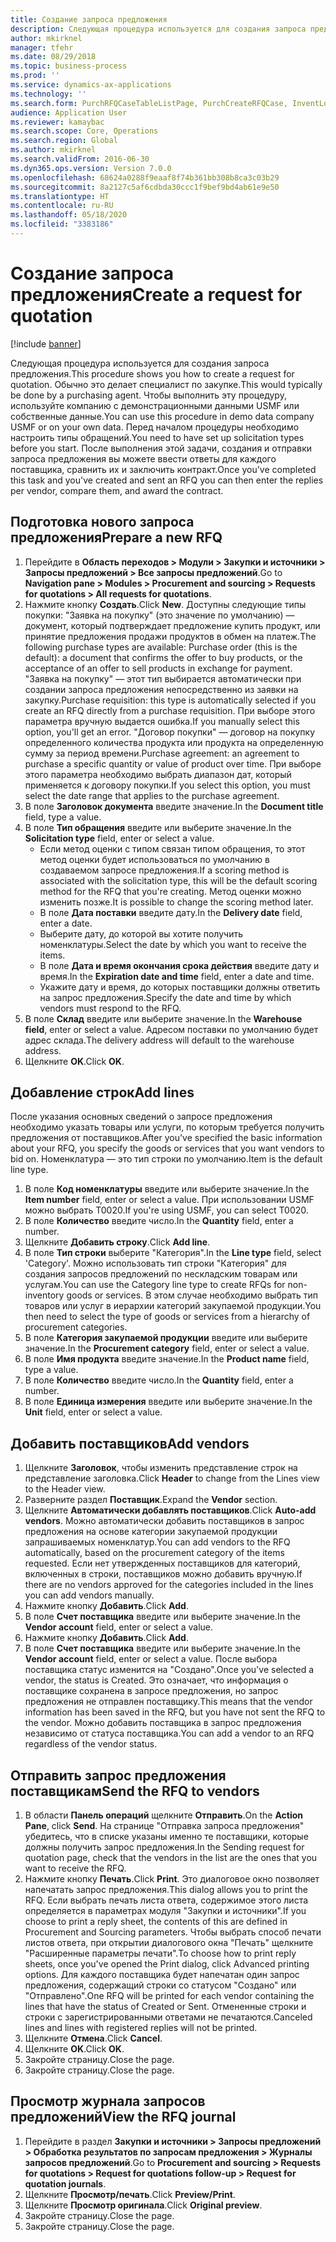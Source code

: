 ```yaml
---
title: Создание запроса предложения
description: Следующая процедура используется для создания запроса предложения.
author: mkirknel
manager: tfehr
ms.date: 08/29/2018
ms.topic: business-process
ms.prod: ''
ms.service: dynamics-ax-applications
ms.technology: ''
ms.search.form: PurchRFQCaseTableListPage, PurchCreateRFQCase, InventLocationIdLookup, PurchRFQCaseTable, InventItemIdLookupSimple, EcoResCategorySingleLookup, UnitOfMeasureLookup, PurchRFQEditLines, PurchRFQEditLinesPrintOptions, VendRFQJournal, SrsReportViewerForm
audience: Application User
ms.reviewer: kamaybac
ms.search.scope: Core, Operations
ms.search.region: Global
ms.author: mkirknel
ms.search.validFrom: 2016-06-30
ms.dyn365.ops.version: Version 7.0.0
ms.openlocfilehash: 68624a0288f9eaaf8f74b361bb308b8ca3c03b29
ms.sourcegitcommit: 8a2127c5af6cdbda30ccc1f9bef9bd4ab61e9e50
ms.translationtype: HT
ms.contentlocale: ru-RU
ms.lasthandoff: 05/18/2020
ms.locfileid: "3383186"
---
```

# <a name="create-a-request-for-quotation"></a><span data-ttu-id="f4f74-103">Создание запроса предложения</span><span class="sxs-lookup"><span data-stu-id="f4f74-103">Create a request for quotation</span></span>

[!include [banner](../../includes/banner.md)]

<span data-ttu-id="f4f74-104">Следующая процедура используется для создания запроса предложения.</span><span class="sxs-lookup"><span data-stu-id="f4f74-104">This procedure shows you how to create a request for quotation.</span></span> <span data-ttu-id="f4f74-105">Обычно это делает специалист по закупке.</span><span class="sxs-lookup"><span data-stu-id="f4f74-105">This would typically be done by a purchasing agent.</span></span> <span data-ttu-id="f4f74-106">Чтобы выполнить эту процедуру, используйте компанию с демонстрационными данными USMF или собственные данные.</span><span class="sxs-lookup"><span data-stu-id="f4f74-106">You can use this procedure in demo data company USMF or on your own data.</span></span> <span data-ttu-id="f4f74-107">Перед началом процедуры необходимо настроить типы обращений.</span><span class="sxs-lookup"><span data-stu-id="f4f74-107">You need to have set up solicitation types before you start.</span></span> <span data-ttu-id="f4f74-108">После выполнения этой задачи, создания и отправки запроса предложения вы можете ввести ответы для каждого поставщика, сравнить их и заключить контракт.</span><span class="sxs-lookup"><span data-stu-id="f4f74-108">Once you've completed this task and you've created and sent an RFQ you can then enter the replies per vendor, compare them, and award the contract.</span></span>


## <a name="prepare-a-new-rfq"></a><span data-ttu-id="f4f74-109">Подготовка нового запроса предложения</span><span class="sxs-lookup"><span data-stu-id="f4f74-109">Prepare a new RFQ</span></span>
1. <span data-ttu-id="f4f74-110">Перейдите в **Область переходов > Модули > Закупки и источники > Запросы предложений > Все запросы предложений**.</span><span class="sxs-lookup"><span data-stu-id="f4f74-110">Go to **Navigation pane > Modules > Procurement and sourcing > Requests for quotations > All requests for quotations**.</span></span>
2. <span data-ttu-id="f4f74-111">Нажмите кнопку **Создать**.</span><span class="sxs-lookup"><span data-stu-id="f4f74-111">Click **New**.</span></span>
    <span data-ttu-id="f4f74-112">Доступны следующие типы покупки: "Заявка на покупку" (это значение по умолчанию) — документ, который подтверждает предложение купить продукт, или принятие предложения продажи продуктов в обмен на платеж.</span><span class="sxs-lookup"><span data-stu-id="f4f74-112">The following purchase types are available: Purchase order (this is the default): a document that confirms the offer to buy products, or the acceptance of an offer to sell products in exchange for payment.</span></span> <span data-ttu-id="f4f74-113">"Заявка на покупку" — этот тип выбирается автоматически при создании запроса предложения непосредственно из заявки на закупку.</span><span class="sxs-lookup"><span data-stu-id="f4f74-113">Purchase requisition: this type is automatically selected if you create an RFQ directly from a purchase requisition.</span></span> <span data-ttu-id="f4f74-114">При выборе этого параметра вручную выдается ошибка.</span><span class="sxs-lookup"><span data-stu-id="f4f74-114">If you manually select this option, you'll get an error.</span></span> <span data-ttu-id="f4f74-115">"Договор покупки" — договор на покупку определенного количества продукта или продукта на определенную сумму за период времени.</span><span class="sxs-lookup"><span data-stu-id="f4f74-115">Purchase agreement: an agreement to purchase a specific quantity or value of product over time.</span></span> <span data-ttu-id="f4f74-116">При выборе этого параметра необходимо выбрать диапазон дат, который применяется к договору покупки.</span><span class="sxs-lookup"><span data-stu-id="f4f74-116">If you select this option, you must select the date range that applies to the purchase agreement.</span></span>  
3. <span data-ttu-id="f4f74-117">В поле **Заголовок документа** введите значение.</span><span class="sxs-lookup"><span data-stu-id="f4f74-117">In the **Document title** field, type a value.</span></span>
4. <span data-ttu-id="f4f74-118">В поле **Тип обращения** введите или выберите значение.</span><span class="sxs-lookup"><span data-stu-id="f4f74-118">In the **Solicitation type** field, enter or select a value.</span></span>
    + <span data-ttu-id="f4f74-119">Если метод оценки с типом связан типом обращения, то этот метод оценки будет использоваться по умолчанию в создаваемом запросе предложения.</span><span class="sxs-lookup"><span data-stu-id="f4f74-119">If a scoring method is associated with the solicitation type, this will be the default scoring method for the RFQ that you're creating.</span></span> <span data-ttu-id="f4f74-120">Метод оценки можно изменить позже.</span><span class="sxs-lookup"><span data-stu-id="f4f74-120">It is possible to change the scoring method later.</span></span>  
    + <span data-ttu-id="f4f74-121">В поле **Дата поставки** введите дату.</span><span class="sxs-lookup"><span data-stu-id="f4f74-121">In the **Delivery date** field, enter a date.</span></span>  
    + <span data-ttu-id="f4f74-122">Выберите дату, до которой вы хотите получить номенклатуры.</span><span class="sxs-lookup"><span data-stu-id="f4f74-122">Select the date by which you want to receive the items.</span></span>  
    + <span data-ttu-id="f4f74-123">В поле **Дата и время окончания срока действия** введите дату и время.</span><span class="sxs-lookup"><span data-stu-id="f4f74-123">In the **Expiration date and time** field, enter a date and time.</span></span>  
    + <span data-ttu-id="f4f74-124">Укажите дату и время, до которых поставщики должны ответить на запрос предложения.</span><span class="sxs-lookup"><span data-stu-id="f4f74-124">Specify the date and time by which vendors must respond to the RFQ.</span></span>  
5. <span data-ttu-id="f4f74-125">В поле **Склад** введите или выберите значение.</span><span class="sxs-lookup"><span data-stu-id="f4f74-125">In the **Warehouse field**, enter or select a value.</span></span> <span data-ttu-id="f4f74-126">Адресом поставки по умолчанию будет адрес склада.</span><span class="sxs-lookup"><span data-stu-id="f4f74-126">The delivery address will default to the warehouse address.</span></span>  
6. <span data-ttu-id="f4f74-127">Щелкните **OK**.</span><span class="sxs-lookup"><span data-stu-id="f4f74-127">Click **OK**.</span></span>

## <a name="add-lines"></a><span data-ttu-id="f4f74-128">Добавление строк</span><span class="sxs-lookup"><span data-stu-id="f4f74-128">Add lines</span></span>

<span data-ttu-id="f4f74-129">После указания основных сведений о запросе предложения необходимо указать товары или услуги, по которым требуется получить предложения от поставщиков.</span><span class="sxs-lookup"><span data-stu-id="f4f74-129">After you've specified the basic information about your RFQ, you specify the goods or services that you want vendors to bid on.</span></span> <span data-ttu-id="f4f74-130">Номенклатура — это тип строки по умолчанию.</span><span class="sxs-lookup"><span data-stu-id="f4f74-130">Item is the default line type.</span></span>

1. <span data-ttu-id="f4f74-131">В поле **Код номенклатуры** введите или выберите значение.</span><span class="sxs-lookup"><span data-stu-id="f4f74-131">In the **Item number** field, enter or select a value.</span></span> <span data-ttu-id="f4f74-132">При использовании USMF можно выбрать T0020.</span><span class="sxs-lookup"><span data-stu-id="f4f74-132">If you're using USMF, you can select T0020.</span></span>  
2. <span data-ttu-id="f4f74-133">В поле **Количество** введите число.</span><span class="sxs-lookup"><span data-stu-id="f4f74-133">In the **Quantity** field, enter a number.</span></span>
3. <span data-ttu-id="f4f74-134">Щелкните **Добавить строку**.</span><span class="sxs-lookup"><span data-stu-id="f4f74-134">Click **Add line**.</span></span>
4. <span data-ttu-id="f4f74-135">В поле **Тип строки** выберите "Категория".</span><span class="sxs-lookup"><span data-stu-id="f4f74-135">In the **Line type** field, select 'Category'.</span></span> <span data-ttu-id="f4f74-136">Можно использовать тип строки "Категория" для создания запросов предложений по нескладским товарам или услугам.</span><span class="sxs-lookup"><span data-stu-id="f4f74-136">You can use the Category line type to create RFQs for non-inventory goods or services.</span></span> <span data-ttu-id="f4f74-137">В этом случае необходимо выбрать тип товаров или услуг в иерархии категорий закупаемой продукции.</span><span class="sxs-lookup"><span data-stu-id="f4f74-137">You then need to select the type of goods or services from a hierarchy of procurement categories.</span></span>  
5. <span data-ttu-id="f4f74-138">В поле **Категория закупаемой продукции** введите или выберите значение.</span><span class="sxs-lookup"><span data-stu-id="f4f74-138">In the **Procurement category** field, enter or select a value.</span></span>
6. <span data-ttu-id="f4f74-139">В поле **Имя продукта** введите значение.</span><span class="sxs-lookup"><span data-stu-id="f4f74-139">In the **Product name** field, type a value.</span></span>
7. <span data-ttu-id="f4f74-140">В поле **Количество** введите число.</span><span class="sxs-lookup"><span data-stu-id="f4f74-140">In the **Quantity** field, enter a number.</span></span>
8. <span data-ttu-id="f4f74-141">В поле **Единица измерения** введите или выберите значение.</span><span class="sxs-lookup"><span data-stu-id="f4f74-141">In the **Unit** field, enter or select a value.</span></span>

## <a name="add-vendors"></a><span data-ttu-id="f4f74-142">Добавить поставщиков</span><span class="sxs-lookup"><span data-stu-id="f4f74-142">Add vendors</span></span>
1. <span data-ttu-id="f4f74-143">Щелкните **Заголовок**, чтобы изменить представление строк на представление заголовка.</span><span class="sxs-lookup"><span data-stu-id="f4f74-143">Click **Header** to change from the Lines view to the Header view.</span></span> 
2. <span data-ttu-id="f4f74-144">Разверните раздел **Поставщик**.</span><span class="sxs-lookup"><span data-stu-id="f4f74-144">Expand the **Vendor** section.</span></span>
3. <span data-ttu-id="f4f74-145">Щелкните **Автоматически добавлять поставщиков**.</span><span class="sxs-lookup"><span data-stu-id="f4f74-145">Click **Auto-add vendors**.</span></span> <span data-ttu-id="f4f74-146">Можно автоматически добавить поставщиков в запрос предложения на основе категории закупаемой продукции запрашиваемых номенклатур.</span><span class="sxs-lookup"><span data-stu-id="f4f74-146">You can add vendors to the RFQ automatically, based on the procurement category of the items requested.</span></span> <span data-ttu-id="f4f74-147">Если нет утвержденных поставщиков для категорий, включенных в строки, поставщиков можно добавить вручную.</span><span class="sxs-lookup"><span data-stu-id="f4f74-147">If there are no vendors approved for the categories included in the lines you can add vendors manually.</span></span>  
4. <span data-ttu-id="f4f74-148">Нажмите кнопку **Добавить**.</span><span class="sxs-lookup"><span data-stu-id="f4f74-148">Click **Add**.</span></span>
5. <span data-ttu-id="f4f74-149">В поле **Счет поставщика** введите или выберите значение.</span><span class="sxs-lookup"><span data-stu-id="f4f74-149">In the **Vendor account** field, enter or select a value.</span></span>
6. <span data-ttu-id="f4f74-150">Нажмите кнопку **Добавить**.</span><span class="sxs-lookup"><span data-stu-id="f4f74-150">Click **Add**.</span></span>
7. <span data-ttu-id="f4f74-151">В поле **Счет поставщика** введите или выберите значение.</span><span class="sxs-lookup"><span data-stu-id="f4f74-151">In the **Vendor account** field, enter or select a value.</span></span> <span data-ttu-id="f4f74-152">После выбора поставщика статус изменится на "Создано".</span><span class="sxs-lookup"><span data-stu-id="f4f74-152">Once you've selected a vendor, the status is Created.</span></span> <span data-ttu-id="f4f74-153">Это означает, что информация о поставщике сохранена в запросе предложения, но запрос предложения не отправлен поставщику.</span><span class="sxs-lookup"><span data-stu-id="f4f74-153">This means that the vendor information has been saved in the RFQ, but you have not sent the RFQ to the vendor.</span></span> <span data-ttu-id="f4f74-154">Можно добавить поставщика в запрос предложения независимо от статуса поставщика.</span><span class="sxs-lookup"><span data-stu-id="f4f74-154">You can add a vendor to an RFQ regardless of the vendor status.</span></span>  

## <a name="send-the-rfq-to-vendors"></a><span data-ttu-id="f4f74-155">Отправить запрос предложения поставщикам</span><span class="sxs-lookup"><span data-stu-id="f4f74-155">Send the RFQ to vendors</span></span>
1. <span data-ttu-id="f4f74-156">В области **Панель операций** щелкните **Отправить**.</span><span class="sxs-lookup"><span data-stu-id="f4f74-156">On the **Action Pane**, click **Send**.</span></span> <span data-ttu-id="f4f74-157">На странице "Отправка запроса предложения" убедитесь, что в списке указаны именно те поставщики, которые должны получить запрос предложения.</span><span class="sxs-lookup"><span data-stu-id="f4f74-157">In the Sending request for quotation page, check that the vendors in the list are the ones that you want to receive the RFQ.</span></span>  
2. <span data-ttu-id="f4f74-158">Нажмите кнопку **Печать**.</span><span class="sxs-lookup"><span data-stu-id="f4f74-158">Click **Print**.</span></span> <span data-ttu-id="f4f74-159">Это диалоговое окно позволяет напечатать запрос предложения.</span><span class="sxs-lookup"><span data-stu-id="f4f74-159">This dialog allows you to print the RFQ.</span></span> <span data-ttu-id="f4f74-160">Если выбрать печать листа ответа, содержимое этого листа определяется в параметрах модуля "Закупки и источники".</span><span class="sxs-lookup"><span data-stu-id="f4f74-160">If you choose to print a reply sheet, the contents of this are defined in Procurement and Sourcing parameters.</span></span> <span data-ttu-id="f4f74-161">Чтобы выбрать способ печати листов ответа, при открытии диалогового окна "Печать" щелкните "Расширенные параметры печати".</span><span class="sxs-lookup"><span data-stu-id="f4f74-161">To choose how to print reply sheets, once you've opened the Print dialog, click Advanced printing options.</span></span> <span data-ttu-id="f4f74-162">Для каждого поставщика будет напечатан один запрос предложения, содержащий строки со статусом "Создано" или "Отправлено".</span><span class="sxs-lookup"><span data-stu-id="f4f74-162">One RFQ will be printed for each vendor containing the lines that have the status of Created or Sent.</span></span> <span data-ttu-id="f4f74-163">Отмененные строки и строки с зарегистрированными ответами не печатаются.</span><span class="sxs-lookup"><span data-stu-id="f4f74-163">Canceled lines and lines with registered replies will not be printed.</span></span>   
3. <span data-ttu-id="f4f74-164">Щелкните **Отмена**.</span><span class="sxs-lookup"><span data-stu-id="f4f74-164">Click **Cancel**.</span></span>
4. <span data-ttu-id="f4f74-165">Щелкните **OK**.</span><span class="sxs-lookup"><span data-stu-id="f4f74-165">Click **OK**.</span></span>
5. <span data-ttu-id="f4f74-166">Закройте страницу.</span><span class="sxs-lookup"><span data-stu-id="f4f74-166">Close the page.</span></span>
6. <span data-ttu-id="f4f74-167">Закройте страницу.</span><span class="sxs-lookup"><span data-stu-id="f4f74-167">Close the page.</span></span>

## <a name="view-the-rfq-journal"></a><span data-ttu-id="f4f74-168">Просмотр журнала запросов предложений</span><span class="sxs-lookup"><span data-stu-id="f4f74-168">View the RFQ journal</span></span>
1. <span data-ttu-id="f4f74-169">Перейдите в раздел **Закупки и источники > Запросы предложений > Обработка результатов по запросам предложения > Журналы запросов предложений**.</span><span class="sxs-lookup"><span data-stu-id="f4f74-169">Go to **Procurement and sourcing > Requests for quotations > Request for quotations follow-up > Request for quotation journals**.</span></span>
2. <span data-ttu-id="f4f74-170">Щелкните **Просмотр/печать**.</span><span class="sxs-lookup"><span data-stu-id="f4f74-170">Click **Preview/Print**.</span></span>
3. <span data-ttu-id="f4f74-171">Щелкните **Просмотр оригинала**.</span><span class="sxs-lookup"><span data-stu-id="f4f74-171">Click **Original preview**.</span></span>
4. <span data-ttu-id="f4f74-172">Закройте страницу.</span><span class="sxs-lookup"><span data-stu-id="f4f74-172">Close the page.</span></span>
5. <span data-ttu-id="f4f74-173">Закройте страницу.</span><span class="sxs-lookup"><span data-stu-id="f4f74-173">Close the page.</span></span>

